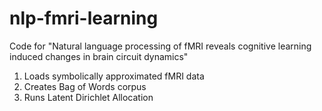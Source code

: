 # nlp-fmri-learning
Code for "Natural language processing of fMRI reveals cognitive learning induced changes in brain circuit dynamics"

1) Loads symbolically approximated fMRI data
2) Creates Bag of Words corpus
3) Runs Latent Dirichlet Allocation
